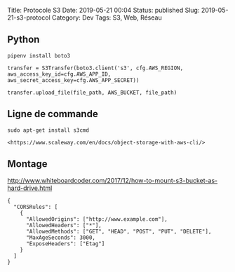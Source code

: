 Title: Protocole S3
Date: 2019-05-21 00:04
Status: published
Slug: 2019-05-21-s3-protocol
Category: Dev
Tags: S3, Web, Réseau


## Python

	pipenv install boto3


```
transfer = S3Transfer(boto3.client('s3', cfg.AWS_REGION, aws_access_key_id=cfg.AWS_APP_ID,
aws_secret_access_key=cfg.AWS_APP_SECRET))

transfer.upload_file(file_path, AWS_BUCKET, file_path)
```

## Ligne de commande

	sudo apt-get install s3cmd

	<https://www.scaleway.com/en/docs/object-storage-with-aws-cli/>

## Montage

<http://www.whiteboardcoder.com/2017/12/how-to-mount-s3-bucket-as-hard-drive.html>

```
{
  "CORSRules": [
    {
      "AllowedOrigins": ["http://www.example.com"],
      "AllowedHeaders": ["*"],
      "AllowedMethods": ["GET", "HEAD", "POST", "PUT", "DELETE"],
      "MaxAgeSeconds": 3000,
      "ExposeHeaders": ["Etag"]
    }
  ]
}
```
